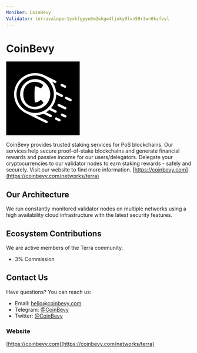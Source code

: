 ```yaml
---
Moniker: CoinBevy
Validator: terravaloper1yxkfgpyu6m2wkgw4ljuky9lvn59r3wn0ksfvyl
---
```


# CoinBevy
![CoinBevy](CoinBevy.png)

CoinBevy provides trusted staking services for PoS blockchains. Our services help secure proof-of-stake blockchains and generate financial rewards and passive income for our users/delegators. Delegate your cryptocurrencies to our validator nodes to earn staking rewards - safely and securely. Visit our website to find more information. [https://coinbevy.com](https://coinbevy.com/networks/terra)

## Our Architecture

We run constantly monitored validator nodes on multiple networks using a high availability cloud infrastructure with the latest security features.

## Ecosystem Contributions

We are active members of the Terra community.

- 3% Commission

## Contact Us

Have questions? You can reach us:

- Email: [hello@coinbevy.com](mailto:hello@coinbevy.com)
- Telegram: [@CoinBevy](https://t.me/CoinBevy)
- Twitter: [@CoinBevy](https://twitter.com/CoinBevy)

### Website

[https://coinbevy.com](https://coinbevy.com/networks/terra)